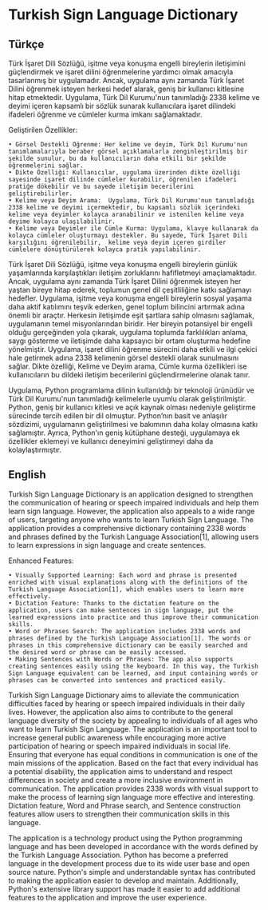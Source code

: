 #
# Turkish Sign Language Dictionary

##
## Türkçe
Türk İşaret Dili Sözlüğü, işitme veya konuşma engelli bireylerin iletişimini güçlendirmek ve işaret dilini öğrenmelerine yardımcı olmak amacıyla tasarlanmış bir uygulamadır. Ancak, uygulama aynı zamanda Türk İşaret Dilini öğrenmek isteyen herkesi hedef alarak, geniş bir kullanıcı kitlesine hitap etmektedir. Uygulama, Türk Dil Kurumu'nun tanımladığı 2338 kelime ve deyimi içeren kapsamlı bir sözlük sunarak kullanıcılara işaret dilindeki ifadeleri öğrenme ve cümleler kurma imkanı sağlamaktadır. 

Geliştirilen Özellikler:

    • Görsel Destekli Öğrenme: Her kelime ve deyim, Türk Dil Kurumu'nun tanımlamalarıyla beraber görsel açıklamalarla zenginleştirilmiş bir şekilde sunulur, bu da kullanıcıların daha etkili bir şekilde öğrenmelerini sağlar.
    • Dikte Özelliği: Kullanıcılar, uygulama üzerinden dikte özelliği sayesinde işaret dilinde cümleler kurabilir, öğrenilen ifadeleri pratiğe dökebilir ve bu sayede iletişim becerilerini geliştirebilirler.
    • Kelime veya Deyim Arama:  Uygulama, Türk Dil Kurumu'nun tanımladığı 2338 kelime ve deyimi içermektedir, bu kapsamlı sözlük içerindeki kelime veya deyimler kolayca aranabilinir ve istenilen kelime veya deyime kolayca ulaşılabilinir.
    • Kelime veya Deyimler ile Cümle Kurma: Uygulama, klavye kullanarak da kolayca cümleler oluşturmayı destekler. Bu sayede, Türk İşaret Dili karşılığını öğrenilebilir,  kelime veya deyim içeren girdiler cümlelere dönüştürülerek kolayca pratik yapılabilinir.

Türk İşaret Dili Sözlüğü, işitme veya konuşma engelli bireylerin günlük yaşamlarında karşılaştıkları iletişim zorluklarını hafifletmeyi amaçlamaktadır. Ancak, uygulama aynı zamanda Türk İşaret Dilini öğrenmek isteyen her yaştan bireye hitap ederek, toplumun genel dil çeşitliliğine katkı sağlamayı hedefler. Uygulama, işitme veya konuşma engelli bireylerin sosyal yaşama daha aktif katılımını teşvik ederken, genel toplum bilincini artırmak adına önemli bir araçtır. Herkesin iletişimde eşit şartlara sahip olmasını sağlamak, uygulamanın temel misyonlarından biridir.
Her bireyin potansiyel bir engelli olduğu gerçeğinden yola çıkarak, uygulama toplumda farklılıkları anlama, saygı gösterme ve iletişimde daha kapsayıcı bir ortam oluşturma hedefine yönelmiştir. Uygulama, işaret dilini öğrenme sürecini daha etkili ve ilgi çekici hale getirmek adına 2338 kelimenin görsel destekli olarak sunulmasını sağlar. Dikte özelliği, Kelime ve Deyim arama, Cümle kurma özellikleri ise kullanıcıların bu dildeki iletişim becerilerini güçlendirmelerine olanak tanır.

Uygulama, Python programlama dilinin kullanıldığı bir teknoloji ürünüdür ve Türk Dil Kurumu'nun tanımladığı kelimelerle uyumlu olarak geliştirilmiştir. Python, geniş bir kullanıcı kitlesi ve açık kaynak olması nedeniyle geliştirme sürecinde tercih edilen bir dil olmuştur. Python’nın basit ve anlaşılır sözdizimi, uygulamanın geliştirilmesi ve bakımının daha kolay olmasına katkı sağlamıştır. Ayrıca, Python'ın geniş kütüphane desteği, uygulamaya ek özellikler eklemeyi ve kullanıcı deneyimini geliştirmeyi daha da kolaylaştırmıştır.

##
## English
Turkish Sign Language Dictionary is an application designed to strengthen the communication of hearing or speech impaired individuals and help them learn sign language. However, the application also appeals to a wide range of users, targeting anyone who wants to learn Turkish Sign Language. The application provides a comprehensive dictionary containing 2338 words and phrases defined by the Turkish Language Association[1], allowing users to learn expressions in sign language and create sentences. 

Enhanced Features:

    • Visually Supported Learning: Each word and phrase is presented enriched with visual explanations along with the definitions of the Turkish Language Association[1], which enables users to learn more effectively.
    • Dictation Feature: Thanks to the dictation feature on the application, users can make sentences in sign language, put the learned expressions into practice and thus improve their communication skills.
    • Word or Phrases Search: The application includes 2338 words and phrases defined by the Turkish Language Association[1]. The words or phrases in this comprehensive dictionary can be easily searched and the desired word or phrase can be easily accessed.
    • Making Sentences with Words or Phrases: The app also supports creating sentences easily using the keyboard. In this way, the Turkish Sign Language equivalent can be learned, and input containing words or phrases can be converted into sentences and practiced easily.

Turkish Sign Language Dictionary aims to alleviate the communication difficulties faced by hearing or speech impaired individuals in their daily lives. However, the application also aims to contribute to the general language diversity of the society by appealing to individuals of all ages who want to learn Turkish Sign Language. The application is an important tool to increase general public awareness while encouraging more active participation of hearing or speech impaired individuals in social life. Ensuring that everyone has equal conditions in communication is one of the main missions of the application.
Based on the fact that every individual has a potential disability, the application aims to understand and respect differences in society and create a more inclusive environment in communication. The application provides 2338 words with visual support to make the process of learning sign language more effective and interesting. Dictation feature, Word and Phrase search, and Sentence construction features allow users to strengthen their communication skills in this language.

The application is a technology product using the Python programming language and has been developed in accordance with the words defined by the Turkish Language Association. Python has become a preferred language in the development process due to its wide user base and open source nature. Python's simple and understandable syntax has contributed to making the application easier to develop and maintain. Additionally, Python's extensive library support has made it easier to add additional features to the application and improve the user experience.
